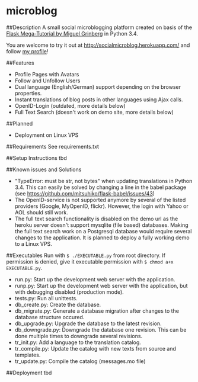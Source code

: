 # microblog
##Description
A small social microblogging platform created on basis of the [Flask Mega-Tutorial by Miguel Grinberg](http://blog.miguelgrinberg.com/post/the-flask-mega-tutorial-now-with-python-3-support) in Python 3.4.

You are welcome to try it out at http://socialmicroblog.herokuapp.com/ and follow [my profile](http://socialmicroblog.herokuapp.com/user/Norbert)!

##Features
- Profile Pages with Avatars
- Follow and Unfollow Users
- Dual language (English/German) support depending on the browser properties.
- Instant translations of blog posts in other languages using Ajax calls.
- OpenID-Login (outdated, more details below)
- Full Text Search (doesn't work on demo site, more details below)

##Planned
- Deployment on Linux VPS

##Requirements
See requirements.txt

##Setup Instructions
tbd

##Known issues and Solutions
- "TypeError: must be str, not bytes" when updating translations in Python 3.4. This can easily be solved by changing a line in the babel package (see https://github.com/mitsuhiko/flask-babel/issues/43)
- The OpenID-service is not supported anymore by several of the listed providers (Google, MyOpenID, flickr). However, the login with Yahoo or AOL should still work.
- The full text search functionality is disabled on the demo url as the heroku server doesn't support mysqlite (file based) databases. Making the full text search work on a Postgresql database would require several changes to the application. It is planned to deploy a fully working demo to a Linux VPS.

##Executables
Run with `$ ./EXECUTABLE.py` from root directory. If permission is denied, give it executable permission with `$ chmod a+x EXECUTABLE.py`.
- run.py: Start up the development web server with the application.
- runp.py: Start up the development web server with the application, but with debugging disabled (production mode).
- tests.py: Run all unittests.
- db_create.py: Create the database.
- db_migrate.py: Generate a database migration after changes to the database structure occured.
- db_upgrade.py: Upgrade the database to the latest revision.
- db_downgrade.py: Downgrade the database one revision. This can be done multiple times to downgrade several revisions.
- tr_init.py: Add a language to the translation catalog.
- tr_compile.py: Update the catalog with new texts from source and templates.
- tr_update.py: Compile the catalog (messages.mo file)

##Deployment
tbd
